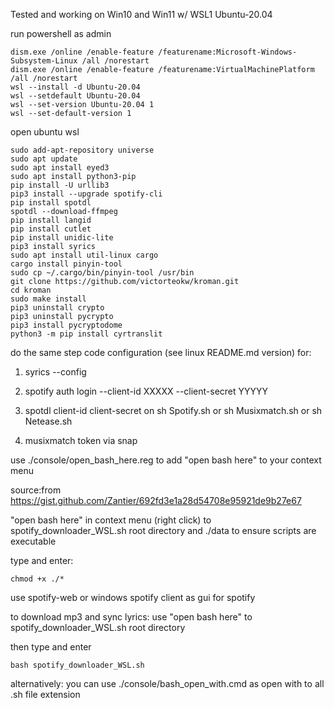 Tested and working on Win10 and Win11 w/ WSL1 Ubuntu-20.04

run powershell as admin 

```
dism.exe /online /enable-feature /featurename:Microsoft-Windows-Subsystem-Linux /all /norestart
dism.exe /online /enable-feature /featurename:VirtualMachinePlatform /all /norestart
wsl --install -d Ubuntu-20.04
wsl --setdefault Ubuntu-20.04
wsl --set-version Ubuntu-20.04 1
wsl --set-default-version 1
```

open ubuntu wsl
```
sudo add-apt-repository universe
sudo apt update
sudo apt install eyed3
sudo apt install python3-pip
pip install -U urllib3
pip3 install --upgrade spotify-cli
pip install spotdl
spotdl --download-ffmpeg
pip install langid
pip install cutlet
pip install unidic-lite
pip3 install syrics 
sudo apt install util-linux cargo
cargo install pinyin-tool
sudo cp ~/.cargo/bin/pinyin-tool /usr/bin
git clone https://github.com/victorteokw/kroman.git
cd kroman
sudo make install
pip3 uninstall crypto 
pip3 uninstall pycrypto 
pip3 install pycryptodome
python3 -m pip install cyrtranslit
```

do the same step code configuration (see linux README.md version) for:

1. syrics --config

2. spotify auth login --client-id XXXXX --client-secret YYYYY

3. spotdl client-id client-secret on sh Spotify.sh or sh Musixmatch.sh or sh Netease.sh

4. musixmatch token via snap


use ./console/open_bash_here.reg to add "open bash here" to your context menu

source:from https://gist.github.com/Zantier/692fd3e1a28d54708e95921de9b27e67


"open bash here" in context menu (right click) to spotify_downloader_WSL.sh root directory and ./data to ensure scripts are executable

type and enter:
```
chmod +x ./*
```

use spotify-web or windows spotify client as gui for spotify


to download mp3 and sync lyrics:
use "open bash here" to spotify_downloader_WSL.sh root directory

then type and enter
```
bash spotify_downloader_WSL.sh
```

alternatively: you can use ./console/bash_open_with.cmd as open with to all .sh file extension
